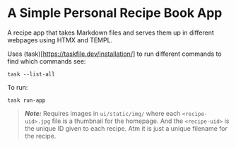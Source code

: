 # A Simple Personal Recipe Book App

A recipe app that takes Markdown files and serves them up in different webpages using HTMX and TEMPL.

Uses (task)[https://taskfile.dev/installation/] to run different commands to find which commands see:

```
task --list-all
```

To run:

```
task run-app 
```

> _**Note:**_ Requires images in `ui/static/img/` where each `<recipe-uid>.jpg` file is a thumbnail for the homepage. And the `<recipe-uid>` is the unique ID given to each recipe. Atm it is just a unique filename for the recipe.
